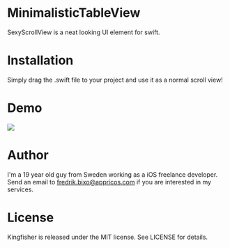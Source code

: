 # MinimalisticTableView

SexyScrollView is a neat looking UI element for swift. 

# Installation

Simply drag the .swift file to your project and use it as a normal scroll view!

# Demo

![](https://dl.dropboxusercontent.com/u/3282996/SexyScrollView.gif)

# Author 

I'm a 19 year old guy from Sweden working as a iOS freelance developer. Send an email to fredrik.bixo@appricos.com if you are interested in my services.

# License

Kingfisher is released under the MIT license. See LICENSE for details.
